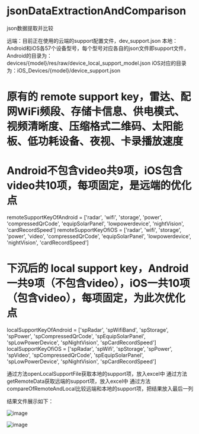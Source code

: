 # jsonDataExtractionAndComparison
json数据提取并比较

远端：目前正在使用的云端的support配置文件，dev_support.json
本地：Android和iOS各57个设备型号，每个型号对应各自的json文件即support文件，
Android的目录为：devices/{model}/res/raw/device_local_support_model.json
iOS对应的目录为：iOS_Devices/{model}/device_support.json


# 原有的 remote support key，雷达、配网WiFi频段、存储卡信息、供电模式、视频清晰度、压缩格式二维码、太阳能板、低功耗设备、夜视、卡录播放速度
# Android不包含video共9项，iOS包含video共10项，每项固定，是远端的优化点
remoteSupportKeyOfAndroid = ['radar', 'wifi', 'storage', 'power', 'compressedQrCode', 'equipSolarPanel', 'lowpowerdevice', 'nightVision', 'cardRecordSpeed']
remoteSupportKeyOfiOS = ['radar', 'wifi', 'storage', 'power', 'video', 'compressedQrCode', 'equipSolarPanel', 'lowpowerdevice', 'nightVision', 'cardRecordSpeed']

# 下沉后的 local support key，Android一共9项（不包含video），iOS一共10项（包含video），每项固定，为此次优化点
localSupportKeyOfAndroid = ['spRadar', 'spWifiBand', 'spStorage', 'spPower', 'spCompressedQrCode', 'spEquipSolarPanel', 'spLowPowerDevice', 'spNightVision', 'spCardRecordSpeed']
localSupportKeyOfiOS = ['spRadar', 'spWifi', 'spStorage', 'spPower', 'spVideo', 'spCompressedQrCode', 'spEquipSolarPanel', 'spLowPowerDevice', 'spNightVision', 'spCardRecordSpeed']

通过方法openLocalSupportFile获取本地的support项，放入excel中
通过方法getRemoteData获取远端的support项，放入excel中
通过方法compareOfRemoteAndLocal比较远端和本地的support项，把结果放入最后一列

结果文件展示如下：

![image](https://github.com/user-attachments/assets/dd45590c-b8d3-48af-bcc5-f904630f56af)















![image](https://github.com/user-attachments/assets/d8974347-ae13-42c7-95ac-e4427026bc01)
